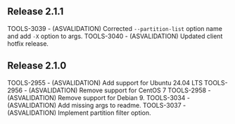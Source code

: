 ## Release 2.1.1
TOOLS-3039 - (ASVALIDATION) Corrected `--partition-list` option name and add `-X` option to args.
TOOLS-3040 - (ASVALIDATION) Updated client hotfix release.

## Release 2.1.0
TOOLS-2955 - (ASVALIDATION) Add support for Ubuntu 24.04 LTS
TOOLS-2956 - (ASVALIDATION) Remove support for CentOS 7
TOOLS-2958 - (ASVALIDATION) Remove support for Debian 9.
TOOLS-3034 - (ASVALIDATION) Add missing args to readme.
TOOLS-3037 - (ASVALIDATION) Implement partition filter option.
